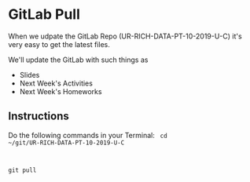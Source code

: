 # GitLab Pull

When we udpate the GitLab Repo (UR-RICH-DATA-PT-10-2019-U-C) it's very easy to get the latest files.

We'll update the GitLab with such things as
* Slides
* Next Week's Activities
* Next Week's Homeworks

## Instructions

Do the following commands in your Terminal:
<code>
cd ~/git/UR-RICH-DATA-PT-10-2019-U-C

git pull
</code>

<!--stackedit_data:
eyJoaXN0b3J5IjpbMTM0NDQ0MzYxMSwtODA1NzA3NTQsLTIwMz
Q4MjUyMjNdfQ==
-->
